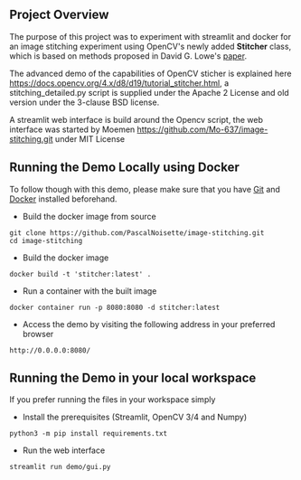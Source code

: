 
## Project Overview

The purpose of this project was to experiment with streamlit and docker for an image stitching experiment using OpenCV's newly added **Stitcher** class, which is based on methods proposed in David G. Lowe's [paper](http://matthewalunbrown.com/papers/ijcv2007.pdf).

The advanced demo of the capabilities of OpenCV sticher is explained here https://docs.opencv.org/4.x/d8/d19/tutorial_stitcher.html, a stitching_detailed.py script is supplied under the Apache 2 License and old version under the 3-clause BSD license.

A streamlit web interface is build around the Opencv script, the web interface was started by Moemen https://github.com/Mo-637/image-stitching.git under MIT License



## Running the Demo Locally using Docker
To follow though with this demo, please make sure that you have 
[Git](https://github.com/git-guides/install-git) 
and 
[Docker](https://docs.docker.com/get-docker/) installed beforehand. 


- Build the docker image from source
```
git clone https://github.com/PascalNoisette/image-stitching.git
cd image-stitching
```

- Build the docker image
```
docker build -t 'stitcher:latest' .
```

- Run a container with the built image
```
docker container run -p 8080:8080 -d stitcher:latest
```
- Access the demo by visiting the following address in your preferred browser
```
http://0.0.0.0:8080/
```


## Running the Demo in your local workspace
If you prefer running the files in your workspace simply
- Install the prerequisites (Streamlit, OpenCV 3/4 and Numpy)
```
python3 -m pip install requirements.txt
```
- Run the web interface
```
streamlit run demo/gui.py
```
